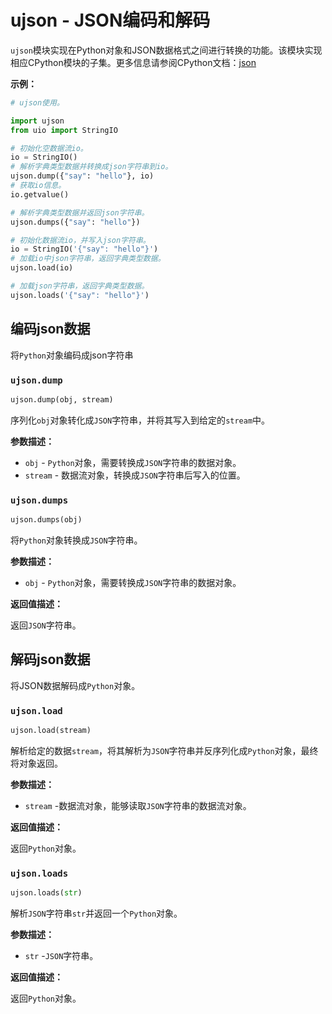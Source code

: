 # ujson - JSON编码和解码
`ujson`模块实现在Python对象和JSON数据格式之间进行转换的功能。该模块实现相应CPython模块的子集。更多信息请参阅CPython文档：[json](https://docs.python.org/3.5/library/json.html#module-json)

**示例：**

```python
# ujson使用。

import ujson
from uio import StringIO

# 初始化空数据流io。
io = StringIO()
# 解析字典类型数据并转换成json字符串到io。
ujson.dump({"say": "hello"}, io)
# 获取io信息。
io.getvalue()

# 解析字典类型数据并返回json字符串。
ujson.dumps({"say": "hello"})

# 初始化数据流io，并写入json字符串。
io = StringIO('{"say": "hello"}')
# 加载io中json字符串，返回字典类型数据。
ujson.load(io)

# 加载json字符串，返回字典类型数据。
ujson.loads('{"say": "hello"}')

```

## 编码json数据

将`Python`对象编码成json字符串

### `ujson.dump`

```python
ujson.dump(obj, stream)
```

序列化`obj`对象转化成`JSON`字符串，并将其写入到给定的`stream`中。

**参数描述：**

- `obj` - `Python`对象，需要转换成`JSON`字符串的数据对象。
- `stream` - 数据流对象，转换成`JSON`字符串后写入的位置。

### `ujson.dumps`

```python
ujson.dumps(obj)
```

将`Python`对象转换成`JSON`字符串。

**参数描述：**

- `obj` - `Python`对象，需要转换成`JSON`字符串的数据对象。

**返回值描述：**   

返回`JSON`字符串。


## 解码json数据

将JSON数据解码成`Python`对象。

### `ujson.load`

```python
ujson.load(stream)
```

解析给定的数据`stream`，将其解析为`JSON`字符串并反序列化成`Python`对象，最终将对象返回。

**参数描述：**

- `stream` -数据流对象，能够读取`JSON`字符串的数据流对象。

**返回值描述：**   

返回`Python`对象。

### `ujson.loads`

```python
ujson.loads(str)
```

解析`JSON`字符串`str`并返回一个`Python`对象。

**参数描述：**

- `str` -`JSON`字符串。

**返回值描述：**   

返回`Python`对象。